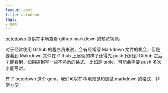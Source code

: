 ```yaml
---
layout: post
title: octodown
tags:
- gem
---
```


[octodown][1] 提供在本地查看 github markdown 的预览功能。

对于经常使用 Github 的程序员来说，会有经常写 Markdown
文件的机会，但是要看到 Makrdown 文件在 Github 上展现的样子还得先 push
代码到 Github 之后才能看到，如果碰到写一些不熟悉的格式，比如是
table，可能会需要 push 多次才能写对。

有了 octodown 这个 gem，我们可以在本地预览和调试 markdown
的格式，非常方便。


[1]: https://github.com/ianks/octodown
